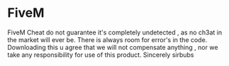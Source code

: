 # FiveM
FiveM Cheat
do not guarantee it's completely undetected , as no ch3at in the market will ever be. There is always room for error's in the code. Downloading this u agree that we will not compensate anything , nor we take any responsibility for use of this product. 
Sincerely sirbubs
